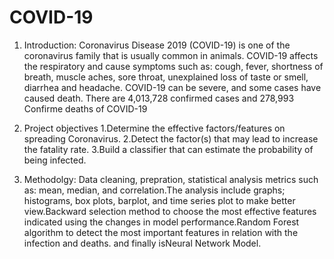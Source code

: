 # COVID-19
1. Introduction:
Coronavirus Disease 2019 (COVID-19) is one of the coronavirus family that is usually common in animals. COVID-19 affects the respiratory and cause symptoms such as: cough, fever, shortness of breath, muscle aches, sore throat, unexplained loss of taste or smell, diarrhea and headache. COVID-19 can be severe, and some cases have caused death. There are 4,013,728 confirmed cases and 278,993 Confirme deaths of COVID-19

2. Project objectives
1.Determine the effective factors/features on spreading Coronavirus. 2.Detect the factor(s) that may lead to increase the fatality rate. 3.Build a classifier that can estimate the probability of being infected.

3. Methodolgy:
Data cleaning, prepration, statistical analysis metrics such as: mean, median, and correlation.The analysis include graphs; histograms, box plots, barplot, and time series plot to make better view.Backward selection method to choose the most effective features indicated using the changes in model performance.Random Forest algorithm to detect the most important features in relation with the infection and deaths. and finally isNeural Network Model.
